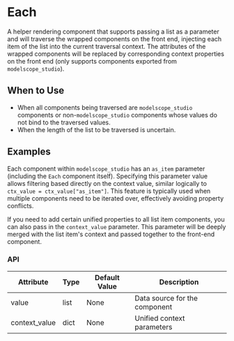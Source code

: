# Each

A helper rendering component that supports passing a list as a parameter and will traverse the wrapped components on the front end, injecting each item of the list into the current traversal context. The attributes of the wrapped components will be replaced by corresponding context properties on the front end (only supports components exported from `modelscope_studio`).

## When to Use

- When all components being traversed are `modelscope_studio` components or non-`modelscope_studio` components whose values do not bind to the traversed values.
- When the length of the list to be traversed is uncertain.

## Examples

<demo name="basic"></demo>

Each component within `modelscope_studio` has an `as_item` parameter (including the `Each` component itself). Specifying this parameter value allows filtering based directly on the context value, similar logically to `ctx_value = ctx_value["as_item"]`. This feature is typically used when multiple components need to be iterated over, effectively avoiding property conflicts.

<demo name="use_as_item" title="Using the as_item Parameter"></demo>

If you need to add certain unified properties to all list item components, you can also pass in the `context_value` parameter. This parameter will be deeply merged with the list item's context and passed together to the front-end component.

<demo name="use_context_value" title="Using the context_value Parameter"></demo>

### API

| Attribute     | Type | Default Value | Description                   |
| ------------- | ---- | ------------- | ----------------------------- |
| value         | list | None          | Data source for the component |
| context_value | dict | None          | Unified context parameters    |
